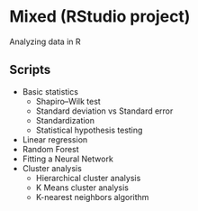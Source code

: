 # Mixed (RStudio project)
Analyzing data in R

## Scripts
* Basic statistics
  * Shapiro–Wilk test
  * Standard deviation vs Standard error
  * Standardization
  * Statistical hypothesis testing
* Linear regression
* Random Forest
* Fitting a Neural Network
* Cluster analysis
  * Hierarchical cluster analysis
  * K Means cluster analysis
  * K-nearest neighbors algorithm